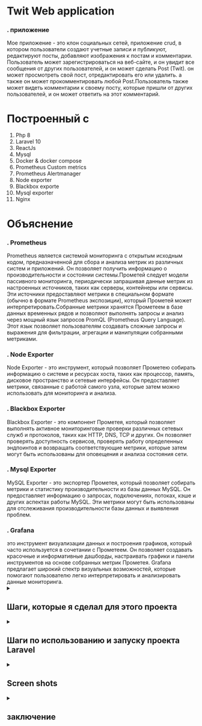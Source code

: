 # Twit Web application

 <h3>. приложение</h3> 
Мое приложение - это клон социальных сетей, приложение crud, в котором пользователи создают учетные записи и публикуют, редактируют посты, добавляют изображения к постам и комментарии.
Пользователь может зарегистрироваться на веб-сайте, и он увидит все сообщения от других пользователей, и он может сделать Post (Twit).
он может просмотреть свой пост, отредактировать его или удалить. а также он может прокомментировать любой Post.Пользователь также может видеть комментарии к своему посту, которые пришли от других пользователей,
и он может ответить на этот комментарий. 

# Построенный с
1. Php 8
2. Laravel 10
3. ReactJs
4. Mysql
5. Docker & docker compose
6. Prometheus Custom metrics
7. Prometheus Alertmanager
8. Node exporter
9. Blackbox exporte
10. Mysql exporter
11. Nginx


# Объяснение
<h3>. Prometheus </h3> 
Prometheus является системой мониторинга с открытым исходным кодом, предназначенной для сбора и анализа метрик из различных систем и приложений. Он позволяет получить информацию о производительности и состоянии системы.Прометей следует модели пассивного мониторинга, периодически запрашивая данные метрик из настроенных источников, таких как серверы, контейнеры или сервисы. Эти источники предоставляют метрики в специальном формате (обычно в формате Prometheus экспозиции), который Прометей может интерпретировать.Собранные метрики хранятся Прометеем в базе данных временных рядов и позволяют выполнять запросы и анализ через мощный язык запросов PromQL (Prometheus Query Language). Этот язык позволяет пользователям создавать сложные запросы и выражения для фильтрации, агрегации и манипуляции собранными метриками.

<h3>. Node Exporter </h3> 
 Node Exporter - это инструмент, который позволяет Прометею собирать информацию о системе и ресурсах хоста, таких как процессор, память, дисковое пространство и сетевые интерфейсы. Он предоставляет метрики, связанные с работой самого узла, которые затем можно использовать для мониторинга и анализа.

<h3>. Blackbox Exporter </h3> 
Blackbox Exporter - это компонент Прометея, который позволяет выполнять активное мониторинговые проверки различных сетевых служб и протоколов, таких как HTTP, DNS, TCP и других. Он позволяет проверять доступность сервисов, проверять работу определенных эндпоинтов и возвращать соответствующие метрики, которые затем могут быть использованы для оповещения и анализа состояния сети.

<h3>. Mysql Exporter </h3> 
MySQL Exporter - это экспортер Прометея, который позволяет собирать метрики и статистику производительности из базы данных MySQL. Он предоставляет информацию о запросах, подключениях, потоках, кэше и других аспектах работы MySQL. Эти метрики могут быть использованы для отслеживания производительности базы данных и выявления проблем.

<h3>. Grafana </h3> 
это инструмент визуализации данных и построения графиков, который часто используется в сочетании с Прометеем. Он позволяет создавать красочные и информативные дашборды, настраивать графики и панели инструментов на основе собранных метрик Прометея. Grafana предлагает широкий спектр визуальных возможностей, которые помогают пользователю легко интерпретировать и анализировать данные мониторинга.



<details>
 <summary><h2>Шаги, которые я сделал для этого проекта</h2></summary>





1. Создайте файл docker-compose с изображениями (app, mysql, elasticsearch, kibana, grafana):

Представляет файл docker-compose.yml, который определяет конфигурацию сервисов и их зависимостей в Docker-контейнерах.
version: '3.8': Определяет версию синтаксиса для файла docker-compose.yml (версия 3.8).

services: Определяет список сервисов, которые будут запущены в контейнерах.

app: Описывает сервис приложения Laravel.

build: Указывает, что контейнер будет построен на основе Docker-образа, используя Dockerfile из текущего контекста.
container_name: Задает имя контейнера (laravel_app).
ports: Открывает порт хоста 8000 и перенаправляет его на порт контейнера 8000.
volumes: Монтирует текущую директорию внутрь контейнера в директорию /var/www/html.
depends_on: Задает зависимость от сервиса "mysql".
mysql: Описывает сервис базы данных MySQL.

image: Указывает Docker-образ, который будет использован (mysql:8.0).
ports: Открывает порт хоста 3307 и перенаправляет его на порт контейнера 3306.
environment: Задает переменные окружения для конфигурации MySQL.
volumes: Создает Docker Volume для хранения данных MySQL.
elasticsearch: Описывает сервис Elasticsearch.

image: Указывает Docker-образ Elasticsearch (elasticsearch:7.6.2).
container_name: Задает имя контейнера (elasticsearch).
environment: Задает переменные окружения для конфигурации Elasticsearch.
ports: Открывает порт хоста 9200 и перенаправляет его на порт контейнера 9200.
deploy: Определяет конфигурацию развертывания сервиса Elasticsearch.
kibana: Описывает сервис Kibana.

image: Указывает Docker-образ Kibana (kibana:7.6.2).
container_name: Задает имя контейнера (kibana).
ports: Открывает порт хоста 5601 и перенаправляет его на порт контейнера 5601.
depends_on: Задает зависимость от сервиса "elasticsearch".
grafana: Описывает сервис Grafana.

image: Указывает Docker-образ Grafana (grafana/grafana).
container_name: Задает имя контейнера (grafana).
ports: Открывает порт хоста 8080 и перенаправляет его на порт контейнера 3000.
depends_on: Задает зависимость от сервиса "elasticsearch".
volumes: Определяет список Docker Volumes, которые будут использоваться контейнерами.

twit_mysql_data: Создает Docker Volume с именем "twit_mysql_data" для хранения данных MySQL.

```bash
version: '3.8'

services:
    app:
        build:
            context: .
            dockerfile: Dockerfile
        container_name: laravel_app
        ports:
            - "8000:8000"
        volumes:
            - .:/var/www/html
        depends_on:
            - mysql

    mysql:
        image: mysql:8.0
        ports:
            - '3307:3306'
        environment:
            MYSQL_ROOT_PASSWORD: '${DB_PASSWORD}'
            MYSQL_ROOT_HOST: "%"
            MYSQL_DATABASE: '${DB_DATABASE}'
            MYSQL_PASSWORD: '${DB_PASSWORD}'
        volumes:
            - twit_mysql_data:/var/lib/mysql

    elasticsearch:
        image: elasticsearch:7.6.2
        container_name: elasticsearch
        environment:
            - discovery.type=single-node
        ports:
            - "9200:9200"
        deploy:
            resources:
                limits:
                    memory: 4g

    kibana:
        image: kibana:7.6.2
        container_name: kibana
        ports:
            - "5601:5601"
        depends_on:
            - elasticsearch

    grafana:
        image: grafana/grafana
        container_name: grafana
        ports:
            - "8080:3000"
        depends_on:
            - elasticsearch

volumes:
    twit_mysql_data:

```

2. Создать Dockerfile:

FROM php:8.2.0-fpm: Определяет базовый образ с PHP версии 8.2.0 и модулем FPM.

WORKDIR /var/www/html: Устанавливает рабочую директорию внутри образа на /var/www/html.

RUN apt-get update && apt-get install -y: Обновляет списки пакетов и устанавливает системные зависимости.

&& docker-php-ext-install zip pdo_mysql pdo_pgsql: Устанавливает расширения PHP для работы с ZIP, MySQL и PostgreSQL.

RUN curl -sS https://getcomposer.org/installer | php -- --install-dir=/usr/local/bin --filename=composer: Устанавливает Composer, менеджер зависимостей для PHP.

COPY . .: Копирует содержимое текущей директории (где находится Dockerfile) в рабочую директорию внутри образа.

RUN composer install: Устанавливает зависимости приложения с помощью Composer.

CMD php artisan serve --host=0.0.0.0 --port=8000: Устанавливает команду по умолчанию для запуска PHP-сервера разработки с помощью интерфейса командной строки artisan в Laravel. Сервер настроен на прослушивание всех сетевых интерфейсов (--host=0.0.0.0) и порта 8000 (--port=8000).

```bash
FROM php:8.2.0-fpm

WORKDIR /var/www/html

# Install system dependencies
RUN apt-get update && apt-get install -y \
    libzip-dev \
    zip \
    libpq-dev \
    && docker-php-ext-install zip pdo_mysql pdo_pgsql

# Install Composer
RUN curl -sS https://getcomposer.org/installer | php -- --install-dir=/usr/local/bin --filename=composer

# Copy application files
COPY . .

# Install application dependencies
RUN composer install

CMD php artisan serve --host=0.0.0.0 --port=8000

```
3. Установите docker<br><br><br>
4. Настроить файл .env :

Elasticsearch:

ELASTICSEARCH_HOST=elasticsearch: Хост Elasticsearch, где elasticsearch указывает на имя хоста Elasticsearch.
ELASTICSEARCH_PORT=9200: Порт Elasticsearch, где 9200 указывает на номер порта для подключения к Elasticsearch.
ELASTICSEARCH_SCHEME=http: Протокол для подключения к Elasticsearch, где http указывает на использование протокола HTTP.
ELASTICSEARCH_USER=: Пользователь Elasticsearch (не указано).
ELASTICSEARCH_PASS=: Пароль для пользователя Elasticsearch (не указано).
MySQL:

DB_CONNECTION=mysql: Тип соединения с базой данных MySQL.
DB_HOST=mysql: Хост базы данных MySQL, где mysql указывает на имя хоста.
DB_PORT=3306: Порт базы данных MySQL, где 3306 указывает на номер порта для подключения к MySQL.
DB_DATABASE=chirper: Имя базы данных MySQL, где chirper указывает на имя базы данных.
DB_USERNAME=root: Имя пользователя для подключения к базе данных MySQL, где root указывает на имя пользователя.
DB_PASSWORD=mysecretpassword: Пароль пользователя для подключения к базе данных MySQL, где mysecretpassword указывает на пароль.

```bash
ELASTICSEARCH_HOST=elasticsearch
ELASTICSEARCH_PORT=9200
ELASTICSEARCH_SCHEME=http
ELASTICSEARCH_USER=
ELASTICSEARCH_PASS=


DB_CONNECTION=mysql
DB_HOST=mysql
DB_PORT=3306
DB_DATABASE=chirper
DB_USERNAME=root
DB_PASSWORD=mysecretpassword
```
5. Установите elasticsearch с помощью composer :

```bash
composer require elasticsearch/elasticsearch
```

6. Настройте каналы в config/logging.php :

Этот код представляет собой конфигурацию каналов логирования в Laravel. Вот краткое объяснение каждого блока:

'stack' канал:

'driver' => 'stack': Использует драйвер "stack" для объединения нескольких каналов логирования.
'channels' => ['single', 'elasticsearch']: Определяет список каналов, которые будут использоваться в стеке. В данном случае, используются каналы "single" и "elasticsearch".
'ignore_exceptions' => false: Указывает, что исключения не будут игнорироваться и будут логироваться.
'elasticsearch' канал:

'driver' => 'custom': Использует пользовательский драйвер "custom" для канала.
'via' => App\Logging\ElasticsearchLogger::class: Задает класс ElasticsearchLogger в приложении, который будет использоваться для записи логов в Elasticsearch.
'client' => Elasticsearch\ClientBuilder::fromConfig([...]): Конфигурация клиента Elasticsearch, который будет использоваться для отправки логов.
'index' => 'twit_logs': Имя индекса Elasticsearch, в который будут сохраняться логи. Вы можете настроить это имя по вашему усмотрению.
'level' => 'info': Устанавливает уровень логирования для канала (info - информационные сообщения и выше будут логироваться).


```bash
  'channels' => [
        'stack' => [
            'driver' => 'stack',
            'channels' => ['single', 'elasticsearch'],
            'ignore_exceptions' => false,
        ],
        'elasticsearch' => [
            'driver' => 'custom',
            'via' => App\Logging\ElasticsearchLogger::class,
            'client' => Elasticsearch\ClientBuilder::fromConfig([
                'hosts' => [
                    [
                        'host' => env('ELASTICSEARCH_HOST', 'localhost'),
                        'port' => env('ELASTICSEARCH_PORT', 9200),
                        'scheme' => env('ELASTICSEARCH_SCHEME', 'http'),
                        'user' => env('ELASTICSEARCH_USER', null),
                        'pass' => env('ELASTICSEARCH_PASS', null),
                    ],
                ],
            ]),
            'index' => 'twit_logs', // Customize the index name as per your preference
            'level' => 'info',
        ],
    ],
```

7. Создайте класс App\Logging\Elasticsearch Logger с этим содержимым :

Этот код представляет пользовательский класс ElasticsearchLogger, 
который расширяет AbstractProcessingHandler из пакета Monolog.private $elasticsearch и 
private $index: Приватные свойства класса, которые содержат объект клиента Elasticsearch 
и имя индекса для сохранения логов.

__construct(Client $elasticsearch, $index, $level = Logger::DEBUG, bool $bubble = true): 
Конструктор класса, который принимает объект клиента Elasticsearch, имя индекса, уровень логирования 
(по умолчанию DEBUG) и флаг bubble (по умолчанию true).

protected function write(array $record): void: Защищенный метод, который выполняет запись логов. 
Он вызывается при каждой записи лога.
DateTime и DateTimeZone: Создает объект DateTime с текущим временным штампом в формате UTC.
$formattedTimestamp: Форматирует временной штамп в нужном формате.
if ($record['level'] >= $this->level): Проверяет, достигает ли уровень лога минимального уровня,
чтобы быть записанным в Elasticsearch.
$this->elasticsearch->index([...]): Использует объект клиента Elasticsearch для 
индексации (сохранения) логов в Elasticsearch. Индекс, сообщение, уровень лога, контекст 
и отформатированный временной штамп передаются в теле индексации.

```bash
class ElasticsearchLogger extends AbstractProcessingHandler
{
    private $elasticsearch;
    private $index;

    public function __construct(Client $elasticsearch, $index, $level = Logger::DEBUG, bool $bubble = true)
    {
        parent::__construct($level, $bubble);
        $this->elasticsearch = $elasticsearch;
        $this->index = $index;
    }

    protected function write(array $record): void
    {
        // Create a DateTime object with the current timestamp
        $timestamp = new DateTime('now', new DateTimeZone('UTC'));

        // Format the timestamp in the desired format
        $formattedTimestamp = $timestamp->format('Y-m-d\TH:i:s.u\Z');

        if ($record['level'] >= $this->level) {
            $this->elasticsearch->index([
                'index' => $this->index,
                'body' => [
                    'message' => $record['message'],
                    'level' => $record['level_name'],
                    'context' => $record['context'],
//                    'timestamp' => $record['datetime']->format('Y-m-d H:i:s'),
                    'timestamp' => $formattedTimestamp,
                ],
            ]);
        }
    }
}
```

8. Отправка логики при регистрации пользователя в elasticsearch :

Я использовал некоторые журналы в классе RegisterController.
когда пользователь зарегистрируется, журналы будут отправлены в elasticsearch с
сообщением о том, что зарегистрирован новый пользователь.<br><br><br><br>

$request->validate([...]): Выполняет проверку входящих данных из запроса на соответствие определенным правилам валидации.

'name' => 'required|string|max:255': Поле "name" обязательно для заполнения, должно быть строкой и иметь максимальную длину 255 символов.
'email' => 'required|string|email|max:255|unique:'.User::class: Поле "email" обязательно для заполнения, должно быть строкой, должно быть валидным email-адресом, иметь максимальную длину 255 символов и быть уникальным в таблице "users".
'password' => ['required', 'confirmed', Rules\Password::defaults()]: Поле "password" обязательно для заполнения, должно быть подтверждено с помощью дополнительного поле "password_confirmation" и должно соответствовать правилам, определенным в классе Rules\Password::defaults().
$user = User::create([...]): Создает новую запись пользователя в базе данных, используя метод create модели User. Используются значения из запроса для полей "name", "email" и "password". Пароль хешируется с помощью Hash::make().

event(new Registered($user)): Генерирует событие Registered, которое может быть обработано другими слушателями (listeners). Это позволяет выполнять дополнительные действия при регистрации нового пользователя.

Auth::login($user): Выполняет вход пользователя в систему, автоматически аутентифицируя его.

LogsController::sendLogs([...]): Вызывает статический метод sendLogs в LogsController для отправки логов. Передает сообщение "New user has registered", уровень лога "info" и данные о зарегистрированном пользователе (имя и электронная почта).

return redirect(RouteServiceProvider::HOME): Возвращает перенаправление на определенный маршрут, указанный в RouteServiceProvider::HOME (обычно это домашняя страница после успешной регистрации пользователя).

```bash

 public function store(Request $request): RedirectResponse
    {
        $request->validate([
            'name' => 'required|string|max:255',
            'email' => 'required|string|email|max:255|unique:'.User::class,
            'password' => ['required', 'confirmed', Rules\Password::defaults()],
        ]);

        $user = User::create([
            'name' => $request->name,
            'email' => $request->email,
            'password' => Hash::make($request->password),
        ]);

        event(new Registered($user));

        Auth::login($user);
        LogsController::sendLogs('New user has registered' , 'info' , $request->name , $request->email);

        return redirect(RouteServiceProvider::HOME);
    }
    
 ```

9. Отправка логики когда пользователь зарегистрировал twit (post) в elasticsearch :

представляет метод store в контроллере, который обрабатывает сохранение нового твита (сообщения).
LogsController::sendLogs([...]): Вызывает статический метод sendLogs в LogsController для отправки логов. Передает сообщение "Twit has been added", уровень лога "info" 
и данные о пользователе, который добавил твит (имя и электронная почта).

```bash
 public function store(Request $request)
    {
        // TODO: learn more about laravel validation

        $validated = $request->validate([
            'message' => 'required|string|max:255',
            'images' => 'array | max:3'
        ]);
        $images = [];
        $message = '';

        //if images are present, we loop through them and save them to the public folder
        if ($request->hasFile('images')) {
            foreach ($validated['images'] as $image) {
                $imageName = uniqid() . '.' . $image->getClientOriginalExtension();
                $path = public_path('uploads/images/'.$imageName);
                Image::make($image->getRealPath())->resize(800,null, function($constraint){
                    $constraint->aspectRatio();
                })->save($path);
                // $image->move(public_path('/uploads/images'), $imageName);
                array_push($images, $imageName);
            }
            $message = $validated['message'];

            $request->user()->twits()->create([
                'message' => $message,
                'images' => $images
            ]);
            // Log an info message

            LogsController::sendLogs("Twit has been added" , 'info', auth()->user()->name , auth()->user()->email);

        } else {
            $request->user()->twits()->create([
                'message' => $validated['message'],
            ]);
        }
        LogsController::sendLogs("Twit has been added" , 'info', auth()->user()->name , auth()->user()->email);

        //then redirect
        return redirect(route('twits.index'));
    }
 ```







</details>


<details>
  <summary><h2>Шаги по использованию и запуску проекта Laravel</h2></summary>

1. Клонируйте репозиторий на свой локальный компьютер, используя следующую команду:
   ```bash
   git clone https://github.com/RaClover/TwitAppWithElasticsearch.git
   ```

2. Измените текущий каталог на TwitAppWithElasticsearch:
   ```bash
   cd TwitAppWithElasticsearch
   ```


3. Установите зависимости проекта с помощью Composer:
   ```bash
   composer install
   ```


4. Создайте копию файла .env.example:
   ```bash
   cp .env.example .env
   ```


5. Сгенерируйте новый ключ приложения для Laravel:
   ```bash
   php artisan key:generate
   ```


6. Запустите контейнеры Docker:
   ```bash
   docker-compose up -d
   ```


7. Перечислите запущенные в данный момент контейнеры Docker:
   ```bash
   docker ps 
   ```


8. Войдите в контейнер Docker с именем laravel_app и откройте терминальную сессию (bash) внутри контейнера.:
   ```bash
   docker exec -it laravel_app bash 
   ```


9. Запустите миграцию базы данных с помощью команды Laravel Artisan:
   ```bash
   php artisan migrate:fresh 
   ```


10. откройте проект laravel:
   ```bash
   http://localhost:8000 
   ```

11. откройте страницу elasticsearch:
   ```bash
   http://localhost:9200
   ```

12. открыть страницу Kibana:
   ```bash
   http://localhost:5601
   ```

13. открыть страницу Grafana:
   ```bash
   http://localhost:8080
   ```
or 
 ```bash
   http://localhost:3000
   ```
   

</details>


<details>
  <summary><h2>Screen shots</h2></summary>

### 1. Скриншот списка контейнеров в терминале
![Login Page](Images/ConsoleImage.jpg)

после запуска команды docker ps, теперь мы видим, что все контейнеры запущены

### 2. Скриншот контейнеров на панели управления docker
![Registration Page](Images/DockerContainersImage.jpg)



### 3. Скриншот изображений на панели управления docker
![Registration Page](Images/DockerIagesImage.jpg)


### 4. Скриншот страницы входа в систему
![Registration Page](Images/LoginImage.jpg)



### 5. Скриншот страницы регистрации
![Registration Page](Images/RegisterImage.jpg)




### 6. скриншот главной страницы с Twig
![Registration Page](Images/HomePageImage.jpg)




### 7. Скриншот страницы комментариев
![Registration Page](Images/CommentImage.jpg)

Пользователь может прокомментировать любой пост.



### 8. Скриншот страницы обновления
![Registration Page](Images/UpdateTwitImage.jpg)

Пользователь также может обновить Twit (Post)



### 9. Скриншот страницы elasticsearch
![Registration Page](Images/ElasticJsonImage.jpg)

страница elasticsearch возвращает json-файл со всеми данными.


### 10. Скриншот страницы kibana индекса
![Registration Page](Images/CreateIndexPatternImage.jpg)

Скриншот страницы kibana для создания индекса (индекс, который я использовал в коде)


### 11. Скриншот страницы kibana индекса
![Registration Page](Images/CreateIndexPatternImage2.jpg)


### 12. Скриншот экрана с данными logs kibana
![Registration Page](Images/KibanaData1.jpg)

теперь мы видим, что в индексе twit_logs есть данные.


### 13. Скриншот logs kibana
![Registration Page](Images/KibanaLogsList.jpg)

Мы видим, что в индексе twit_logs есть logs, полученные из elasticsearch , и они получены из проекта laravel.



### 14. тоже Скриншот logs kibana
![Registration Page](Images/KibanaLogsList2.jpg)

Теперь мы видим, что есть несколько logs с разными сообщениями ,
например, что есть пользователь, который был зарегистрирован, и есть twit, который был добавлен пользователем.


### 15. тоже Скриншот logs kibana
![Registration Page](Images/KibanaLogsList3.jpg)


### 16. скриншот данных json из одного log
![Registration Page](Images/KibanaLogsJson.jpg)

мы видим, что в Json есть данные log.

### 17. скриншот статуса журналов kibana и статуса индекса twit_logs
![Registration Page](Images/KibanaLogsStatus.jpg)

мы можем видеть статус индекса twit_logs, размер хранилища и количество документов


### 18. Скриншот страницы grafan
![Registration Page](Images/Grafana1.jpg)

на этом скриншоте мы видим, что есть страница, которую необходимо заполнить данными elasticsearch, 
такими как название индекса, URL-адрес elasticsearch.


### 19. Скриншот страницы grafan
![Registration Page](Images/grafana2.jpg)

здесь мы ввели название нашего индекса - twit_logs


### 20. Скриншот страницы grafan
![Registration Page](Images/grafana3.jpg)

Здесь мы должны нажать кнопку Сохранить и протестировать.





### 21. Скриншот панели мониторинга grafana
![Registration Page](Images/GrafanaLogs.jpg)

Скриншот панели мониторинга grafana с журналами, полученными из elasticsearch.




### 22. Скриншот панели мониторинга grafana
![Registration Page](Images/GrafanaLogs2.jpg)

Скриншот панели мониторинга grafana с журналами, полученными из elasticsearch.

</details>


<details>
  <summary><h2>заключение</h2></summary>

Я использовал laravel с Inertia и Reactjs для создания веб-приложений Posts (Twits). 
пользователь может зарегистрироваться в веб-приложении и перейти на домашнюю страницу, 
где он увидит свои Posts, а также Posts других пользователей. он может сделать Post 
(Twit) с сообщением и с image также, если ему нужно.  Пользователь может комментировать
сообщения других пользователей, а также отвечать на любой комментарий. а также он может нажать на
значок сердечка, если ему понравился Post.  Я внедрил регистрацию в коде. итак, когда пользователь 
зарегистрирован, пользователь сделал Post, пользователь прокомментировал Post или пользователь
обновил свою Post. и и я использовал elasticsearch. Я отправил Logs в elasticsearch, используя 
индекс с именем twit_logs. и elasticsearch успешно получил Logs . и я также использовал kibana, чтобы
просмотреть логи, которые расположены в elasticsearch, с хорошим обзором. и затем я использовал Grafana 
для просмотра логи elasticsearch.
</details>


